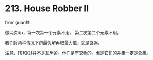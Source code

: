 # 213. House Robber II

from guan神

做两次dp，第一次第一个元素不用， 第二次第二个元素不用。

我们将两种情况下的最优解再取最大值，就是答案。

注意，(1)和(2)并不是互斥的。他们是有交叠的。但是它们的并集一定是全集。
